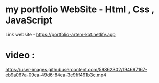# my portfolio WebSite - Html , Css , JavaScript

Link website - https://portfolio-artem-kot.netlify.app

# video :

https://user-images.githubusercontent.com/59862302/194697167-eb9a067a-09ea-49d6-84ea-3e9fff491b3c.mp4

